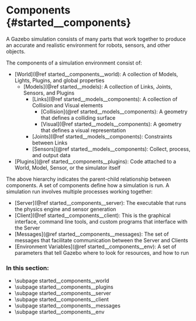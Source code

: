 Components {#started__components}
======================

A Gazebo simulation consists of many parts that work together to produce an accurate and realistic environment for robots, sensors, and other objects.

The components of a simulation environment consist of:

- [World](@ref started__components__world): A collection of Models, Lights, Plugins, and global properties
  - [Models](@ref started__models): A collection of Links, Joints, Sensors, and Plugins
    - [Links](@ref started__models__components): A collection of Collision and Visual elements
      - [Collision](@ref started__models__components): A geometry that defines a colliding surface
      - [Visual](@ref started__models__components): A geometry that defines a visual representation
    - [Joints](@ref started__models__components): Constraints between Links
    - [Sensors](@ref started__models__components): Collect, process, and output data
- [Plugins](@ref started__components__plugins): Code attached to a World, Model, Sensor, or the simulator itself

The above hierarchy indicates the parent-child relationship between components. A set of components define how a simulation is run. 
A simulation run involves multiple processes working together:

- [Server](@ref started__components__server): The executable that runs the physics engine and sensor generation
- [Client](@ref started__components__client): This is the graphical interface, command line tools, and custom programs that interface with the Server
- [Messages](@ref started__components__messages): The set of messages that facilitate communication between the Server and Clients
- [Environment Variables](@ref started__components__env): A set of parameters that tell Gazebo where to look for resources, and how to run


### In this section:
- \subpage started__components__world
- \subpage started__components__plugins
- \subpage started__components__server
- \subpage started__components__client
- \subpage started__components__messages
- \subpage started__components__env
